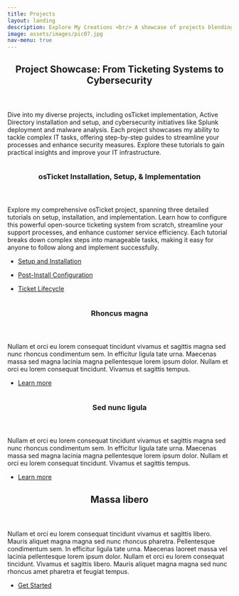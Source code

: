 ```yaml
---
title: Projects
layout: landing
description: Explore My Creations <br/> A showcase of projects blending imagination and expertise <br/> From software solutions to inventive experiments
image: assets/images/pic07.jpg
nav-menu: true
---
```


<!-- Main -->
<div id="main">

<!-- One -->
<section id="one">
	<div class="inner">
		<header class="major">
			<h2>Project Showcase: From Ticketing Systems to Cybersecurity</h2>
		</header>
		<p>Dive into my diverse projects, including osTicket implementation, Active Directory installation and setup, and cybersecurity initiatives like Splunk deployment and malware analysis. Each project showcases my ability to tackle complex IT tasks, offering step-by-step guides to streamline your processes and enhance security measures. Explore these tutorials to gain practical insights and improve your IT infrastructure.</p>
	</div>
</section>

<!-- Two -->
<section id="two" class="spotlights">
	<section>
		<a href="project1-1.html" class="image">
			<img src="{% link assets/images/osticket.jpg %}" alt="" data-position="center center" />
		</a>
		<div class="content">
			<div class="inner">
				<header class="major">
					<h3>osTicket Installation, Setup, & Implementation</h3>
				</header>
				<p>Explore my comprehensive osTicket project, spanning three detailed tutorials on setup, installation, and implementation. Learn how to configure this powerful open-source ticketing system from scratch, streamline your support processes, and enhance customer service efficiency. Each tutorial breaks down complex steps into manageable tasks, making it easy for anyone to follow along and implement successfully.</p>
				<ul class="actions">
					<li><a href="project1-1.html" class="button">Setup and Installation</a></li>
				</ul>
				<ul class="actions">
					<li><a href="project1-2.html" class="button">Post-Install Configuration</a></li>
				</ul>
				<ul class="actions">
					<li><a href="project1-3.html" class="button">Ticket Lifecycle</a></li>
				</ul>
			</div>
		</div>
	</section>
	<section>
		<a href="generic.html" class="image">
			<img src="{% link assets/images/pic09.jpg %}" alt="" data-position="top center" />
		</a>
		<div class="content">
			<div class="inner">
				<header class="major">
					<h3>Rhoncus magna</h3>
				</header>
				<p>Nullam et orci eu lorem consequat tincidunt vivamus et sagittis magna sed nunc rhoncus condimentum sem. In efficitur ligula tate urna. Maecenas massa sed magna lacinia magna pellentesque lorem ipsum dolor. Nullam et orci eu lorem consequat tincidunt. Vivamus et sagittis tempus.</p>
				<ul class="actions">
					<li><a href="generic.html" class="button">Learn more</a></li>
				</ul>
			</div>
		</div>
	</section>
	<section>
		<a href="generic.html" class="image">
			<img src="{% link assets/images/pic10.jpg %}" alt="" data-position="25% 25%" />
		</a>
		<div class="content">
			<div class="inner">
				<header class="major">
					<h3>Sed nunc ligula</h3>
				</header>
				<p>Nullam et orci eu lorem consequat tincidunt vivamus et sagittis magna sed nunc rhoncus condimentum sem. In efficitur ligula tate urna. Maecenas massa sed magna lacinia magna pellentesque lorem ipsum dolor. Nullam et orci eu lorem consequat tincidunt. Vivamus et sagittis tempus.</p>
				<ul class="actions">
					<li><a href="generic.html" class="button">Learn more</a></li>
				</ul>
			</div>
		</div>
	</section>
</section>

<!-- Three -->
<section id="three">
	<div class="inner">
		<header class="major">
			<h2>Massa libero</h2>
		</header>
		<p>Nullam et orci eu lorem consequat tincidunt vivamus et sagittis libero. Mauris aliquet magna magna sed nunc rhoncus pharetra. Pellentesque condimentum sem. In efficitur ligula tate urna. Maecenas laoreet massa vel lacinia pellentesque lorem ipsum dolor. Nullam et orci eu lorem consequat tincidunt. Vivamus et sagittis libero. Mauris aliquet magna magna sed nunc rhoncus amet pharetra et feugiat tempus.</p>
		<ul class="actions">
			<li><a href="generic.html" class="button next">Get Started</a></li>
		</ul>
	</div>
</section>

</div>

